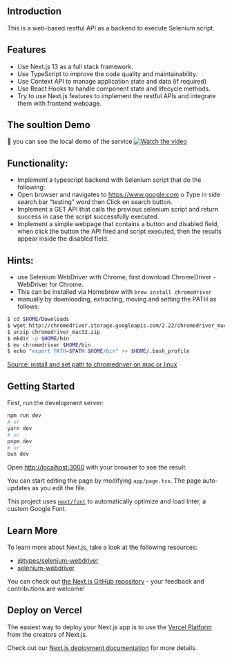 ## Introduction
This is a web-based restful API as a backend to execute Selenium script.

## Features
- Use Next.js 13 as a full stack framework.
- Use TypeScript to improve the code quality and maintainability.
- Use Context API to manage application state and data (if required)
- Use React Hooks to handle component state and lifecycle methods.
- Try to use Next.js features to implement the restful APIs and integrate them with frontend webpage.

## The soultion Demo
:white_square_button: you can see the local demo of the service 
[![Watch the video](https://cdn-icons-png.flaticon.com/512/2765/2765116.png)](https://watch.screencastify.com/v/zUtKQ12buwGahn289IZK)


## Functionality:
- Implement a typescript backend with Selenium script that do the following:
- Open browser and navigates to https://www.google.com o Type in side search bar “testing” word then Click on search button.
- Implement a GET API that calls the previous selenium script and return success in case the script successfully executed.
- Implement a simple webpage that contains a button and disabled field, when click the button the API fired and script executed, then the results appear inside the disabled field.

## Hints:
- use Selenium WebDriver with Chrome, first download ChromeDriver - WebDriver for Chrome. 
- This can be installed via Homebrew with ``` brew install chromedriver ```
- manually by downloading, extracting, moving and setting the PATH as follows:
```bash
$ cd $HOME/Downloads
$ wget http://chromedriver.storage.googleapis.com/2.22/chromedriver_mac32.zip
$ unzip chromedriver_mac32.zip
$ mkdir -p $HOME/bin
$ mv chromedriver $HOME/bin
$ echo "export PATH=$PATH:$HOME/bin" >> $HOME/.bash_profile
```
[Source: install and set path to chromedriver on mac or linux
](http://codrspace.com/rails4sandeep/install-and-set-path-to-chromedriver-on-mac-or-linux/)

## Getting Started

First, run the development server:

```bash
npm run dev
# or
yarn dev
# or
pnpm dev
# or
bun dev
```

Open [http://localhost:3000](http://localhost:3000) with your browser to see the result.

You can start editing the page by modifying `app/page.tsx`. The page auto-updates as you edit the file.

This project uses [`next/font`](https://nextjs.org/docs/basic-features/font-optimization) to automatically optimize and load Inter, a custom Google Font.

## Learn More

To learn more about Next.js, take a look at the following resources:

- [@types/selenium-webdriver](https://www.npmjs.com/package/@types/selenium-webdriver)
- [selenium-webdriver](https://www.npmjs.com/package/selenium-webdriver)

You can check out [the Next.js GitHub repository](https://github.com/vercel/next.js/) - your feedback and contributions are welcome!

## Deploy on Vercel

The easiest way to deploy your Next.js app is to use the [Vercel Platform](https://vercel.com/new?utm_medium=default-template&filter=next.js&utm_source=create-next-app&utm_campaign=create-next-app-readme) from the creators of Next.js.

Check out our [Next.js deployment documentation](https://nextjs.org/docs/deployment) for more details.
